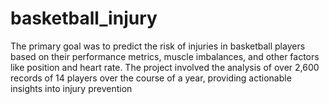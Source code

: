# basketball_injury

The primary goal was to predict the risk of injuries in basketball players based on their performance metrics, muscle imbalances, and other factors like position and heart rate. The project involved the analysis of over 2,600 records of 14 players over the course of a year, providing actionable insights into injury prevention
